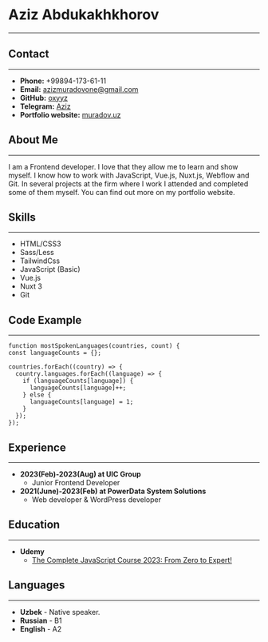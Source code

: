 # Aziz Abdukakhkhorov
***

## Contact
***

- **Phone:** +99894-173-61-11
- **Email:** [azizmuradovone@gmail.com](mailto:azizmuradovone@gmail.com)
- **GitHub:** [oxyyz](https://github.com/oxyyz)
- **Telegram:** [Aziz](https://t.me/azizmuradovich)
- **Portfolio website:** [muradov.uz](https://muradov.uz)

## About Me
***

I am a Frontend developer. I love that they allow me to learn and show myself.
I know how to work with JavaScript, Vue.js, Nuxt.js, Webflow and Git. 
In several projects at the firm where I work I attended and completed some of them myself. 
You can find out more on my portfolio website.

## Skills
***

- HTML/CSS3
- Sass/Less
- TailwindCss
- JavaScript (Basic)
- Vue.js
- Nuxt 3
- Git

## Code Example
***

    function mostSpokenLanguages(countries, count) {
    const languageCounts = {};

    countries.forEach((country) => {
      country.languages.forEach((language) => {
        if (languageCounts[language]) {
          languageCounts[language]++;
        } else {
          languageCounts[language] = 1;
        }
      });
    });

## Experience
***

- **2023(Feb)-2023(Aug) at UIC Group**
    - Junior Frontend Developer
- **2021(June)-2023(Feb) at PowerData System Solutions**
    - Web developer & WordPress developer

## Education
***

- **Udemy**
    - [The Complete JavaScript Course 2023: From Zero to Expert!](https://www.udemy.com/course/the-complete-javascript-course/)

## Languages
***

- **Uzbek** - Native speaker.
- **Russian** - B1
- **English** - A2